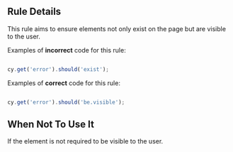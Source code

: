 ## Rule Details

This rule aims to ensure elements not only exist on the page but are visible to the user.

Examples of **incorrect** code for this rule:

```js

cy.get('error').should('exist');

```

Examples of **correct** code for this rule:

```js

cy.get('error').should('be.visible');

```

## When Not To Use It

If the element is not required to be visible to the user.
